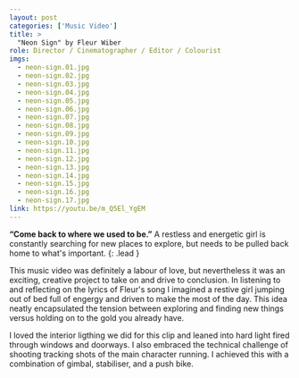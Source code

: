 ```yaml
---
layout: post
categories: ['Music Video']
title: >
  "Neon Sign" by Fleur Wiber
role: Director / Cinematographer / Editor / Colourist
imgs: 
  - neon-sign.01.jpg
  - neon-sign.02.jpg
  - neon-sign.03.jpg
  - neon-sign.04.jpg
  - neon-sign.05.jpg
  - neon-sign.06.jpg
  - neon-sign.07.jpg
  - neon-sign.08.jpg
  - neon-sign.09.jpg
  - neon-sign.10.jpg
  - neon-sign.11.jpg
  - neon-sign.12.jpg
  - neon-sign.13.jpg
  - neon-sign.14.jpg
  - neon-sign.15.jpg
  - neon-sign.16.jpg
  - neon-sign.17.jpg
link: https://youtu.be/m_Q5El_YgEM
---
```


**“Come back to where we used to be.”** A restless and energetic girl is constantly searching for new places to explore, but needs to be pulled back home to what's important.
{: .lead }

This music video was definitely a labour of love, but nevertheless it was an exciting, creative project to take on and drive to conclusion. In listening to and reflecting on the lyrics of Fleur's song I imagined a restive girl jumping out of bed full of engergy and driven to make the most of the day. This idea neatly encapsulated the tension between exploring and finding new things versus holding on to the gold you already have.

I loved the interior ligthing we did for this clip and leaned into hard light fired through windows and doorways. I also embraced the technical challenge of shooting tracking shots of the main character running. I achieved this with a combination of gimbal, stabiliser, and a push bike.